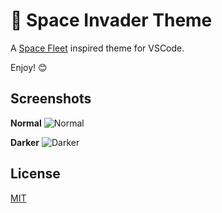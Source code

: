 # 👾 Space Invader Theme

A [Space Fleet](https://atom.io/themes/space-fleet-syntax) inspired theme for VSCode.

Enjoy! 😊

## Screenshots

**Normal**
![Normal](https://github.com/samogorm/space-invader-theme-vscode/blob/master/screenshots/normal.png)

**Darker**
![Darker](https://github.com/samogorm/space-invader-theme-vscode/blob/master/screenshots/darker.png)

## License
[MIT](https://opensource.org/licenses/MIT)
